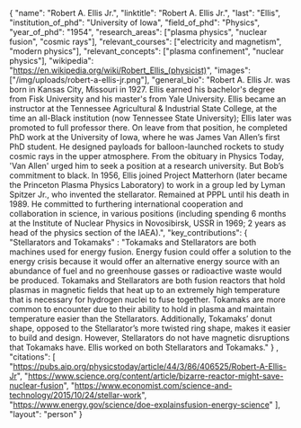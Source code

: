 {
  "name": "Robert A. Ellis Jr.",
  "linktitle": "Robert A. Ellis Jr.",
  "last": "Ellis",
  "institution_of_phd": "University of Iowa",
  "field_of_phd": "Physics",
  "year_of_phd": "1954",
  "research_areas": ["plasma physics", "nuclear fusion", "cosmic rays"],
  "relevant_courses": ["electricity and magnetism", "modern physics"],
  "relevant_concepts": ["plasma confinement", "nuclear physics"],
  "wikipedia": "https://en.wikipedia.org/wiki/Robert_Ellis_(physicist)",
  "images": ["/img/uploads/robert-a-ellis-jr.png"],
  "general_bio": "Robert A. Ellis Jr. was born in Kansas City, Missouri in 1927. Ellis earned his bachelor's degree from Fisk University and his master's from Yale University. Ellis became an instructor at the Tennessee Agricultural & Industrial State College, at the time an all-Black institution (now Tennessee State University); Ellis later was promoted to full professor there. On leave from that position, he completed PhD work at the University of Iowa, where he was James Van Allen’s first PhD student. He designed payloads for balloon-launched rockets to study cosmic rays in the upper atmosphere. From the obituary in Physics Today, 'Van Allen' urged him to seek a position at a research university. But Bob’s commitment to black. In 1956, Ellis joined Project Matterhorn (later became the Princeton Plasma Physics Laboratory) to work in a group led by Lyman Spitzer Jr., who invented the stellarator. Remained at PPPL until his death in 1989. He committed to furthering international cooperation and collaboration in science, in various positions (including spending 6 months at the Institute of Nuclear Physics in Novosibirsk, USSR in 1969; 2 years as head of the physics section of the IAEA).",
  "key_contributions": 
    {
        "Stellarators and Tokamaks" : "Tokamaks and Stellarators are both machines used for energy fusion. Energy fusion could offer a solution to the energy crisis because it would offer an alternative energy source with an abundance of fuel and no greenhouse gasses or radioactive waste would be produced. Tokamaks and Stellarators are both fusion reactors that hold plasmas in magnetic fields that heat up to an extremely high temperature that is necessary for hydrogen nuclei to fuse together. Tokamaks are more common to encounter due to their ability to hold in plasma and maintain temperature easier than the Stellarators. Additionally, Tokamaks’ donut shape, opposed to the Stellarator’s more twisted ring shape, makes it easier to build and design. However, Stellarators do not have magnetic disruptions that Tokamaks have. Ellis worked on both Stellarators and Tokamaks."
    }
  ,
  "citations": [
    "https://pubs.aip.org/physicstoday/article/44/3/86/406525/Robert-A-Ellis-Jr",
    "https://www.science.org/content/article/bizarre-reactor-might-save-nuclear-fusion",
    "https://www.economist.com/science-and-technology/2015/10/24/stellar-work",
    "https://www.energy.gov/science/doe-explainsfusion-energy-science"
  ],
  "layout": "person"
}
